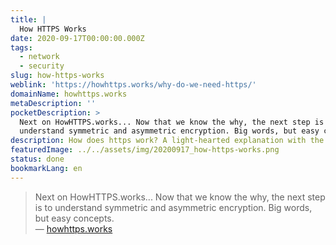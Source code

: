 ```yaml
---
title: |
  How HTTPS Works
date: 2020-09-17T00:00:00.000Z
tags:
  - network
  - security
slug: how-https-works
weblink: 'https://howhttps.works/why-do-we-need-https/'
domainName: howhttps.works
metaDescription: ''
pocketDescription: >
  Next on HowHTTPS.works... Now that we know the why, the next step is to
  understand symmetric and asymmetric encryption. Big words, but easy concepts.
description: How does https work? A light-hearted explanation with the help of comics.
featuredImage: ../../assets/img/20200917_how-https-works.png
status: done
bookmarkLang: en
---
```

<blockquote>Next on HowHTTPS.works... Now that we know the why, the next step is to understand symmetric and asymmetric encryption. Big words, but easy concepts.
<footer>— <a href="https://howhttps.works/why-do-we-need-https/">howhttps.works</a></footer></blockquote>
